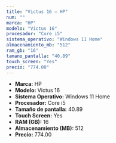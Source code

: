 ```yaml
---
title: "Victus 16 — HP"
num: ""
marca: "HP"
modelo: "Victus 16"
procesador: "Core i5"
sistema_operativo: "Windows 11 Home"
almacenamiento_mb: "512"
ram_gb: "16"
tamano_pantalla: "40.89"
touch_screen: "Yes"
precio: "774.00"
---
```

<ul>
<li><strong>Marca:</strong> HP</li>
<li><strong>Modelo:</strong> Victus 16</li>
<li><strong>Sistema Operativo:</strong> Windows 11 Home</li>
<li><strong>Procesador:</strong> Core i5 </li>
<li><strong>Tamaño de pantalla:</strong> 40.89</li>
<li><strong>Touch Screen:</strong> Yes</li>
<li><strong>RAM (GB):</strong> 16</li>
<li><strong>Almacenamiento (MB):</strong> 512</li>
<li><strong>Precio:</strong> 774.00</li>
</ul>